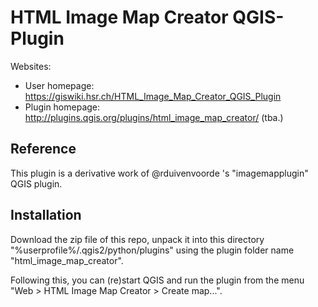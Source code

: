 # HTML Image Map Creator QGIS-Plugin

Websites:
* User homepage: https://giswiki.hsr.ch/HTML_Image_Map_Creator_QGIS_Plugin
* Plugin homepage: http://plugins.qgis.org/plugins/html_image_map_creator/ (tba.)

## Reference
This plugin is a derivative work of @rduivenvoorde 's "imagemapplugin" QGIS plugin.

## Installation 
Download the zip file of this repo, unpack it into this directory "%userprofile%/.qgis2/python/plugins" 
using the plugin folder name "html_image_map_creator". 

Following this, you can (re)start QGIS and run the plugin from the menu "Web > HTML Image Map Creator > Create map...".
